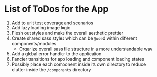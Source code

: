# List of ToDos for the App

1. Add to unit test coverage and scenarios
2. Add lazy loading image logic
3. Flesh out styles and make the overall aesthetic prettier
4. Create shared sass styles which can be `@use`d within different components/modules
    - Organize overall sass file structure in a more understandable way
5. Add a global error handler to the application
6. Fancier transitions for app loading and component loading states
7. Possibly place each component inside its own directory to reduce clutter inside the `/components` directory
